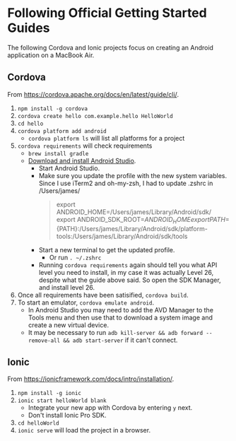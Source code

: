 # Following Official Getting Started Guides
The following Cordova and Ionic projects focus on creating an Android application on a MacBook Air.

## Cordova
From https://cordova.apache.org/docs/en/latest/guide/cli/.

1. `npm install -g cordova`
2. `cordova create hello com.example.hello HelloWorld`
3. `cd hello`
4. `cordova platform add android`
	- `cordova platform ls` will list all platforms for a project
5. `cordova requirements` will check requirements
	- `brew install gradle`
	- [Download and install Android Studio](https://developer.android.com/studio/).
		- Start Android Studio.
		- Make sure you update the profile with the new system variables. Since I use iTerm2 and oh-my-zsh, I had to update .zshrc in /Users/james/
			> export ANDROID_HOME=/Users/james/Library/Android/sdk/
			> export ANDROID_SDK_ROOT=$ANDROID_HOME
			> export PATH=${PATH}:/Users/james/Library/Android/sdk/platform-tools:/Users/james/Library/Android/sdk/tools
		- Start a new terminal to get the updated profile.
			- Or run `. ~/.zshrc`
		- Running `cordova requirements` again should tell you what API level you need to install, in my case it was actually Level 26, despite what the guide above said. So open the SDK Manager, and install level 26.
6. Once all requirements have been satisified, `cordova build`.
7. To start an emulator, `cordova emulate android`.
	- In Android Studio you may need to add the AVD Manager to the Tools menu and then use that to download a system image and create a new virtual device.
	- It may be necessary to run `adb kill-server && adb forward --remove-all && adb start-server` if it can't connect.

## Ionic
From https://ionicframework.com/docs/intro/installation/.

1. `npm install -g ionic`
2. `ionic start helloWorld blank`
	- Integrate your new app with Cordova by entering `y` next.
	- Don't install Ionic Pro SDK.
3. `cd helloWorld`
4. `ionic serve` will load the project in a browser.

